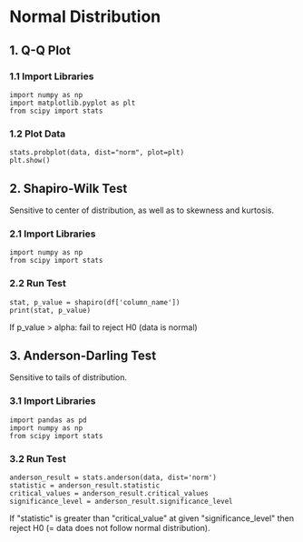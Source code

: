 # Normal Distribution
## 1. Q-Q Plot
### 1.1 Import Libraries
    import numpy as np
    import matplotlib.pyplot as plt
    from scipy import stats
### 1.2 Plot Data
    stats.probplot(data, dist="norm", plot=plt)
    plt.show()
## 2. Shapiro-Wilk Test
Sensitive to center of distribution, as well as to skewness and kurtosis.
### 2.1 Import Libraries
    import numpy as np
    from scipy import stats
### 2.2 Run Test
    stat, p_value = shapiro(df['column_name'])
    print(stat, p_value)
If p_value > alpha: fail to reject H0 (data is normal)
## 3. Anderson-Darling Test
Sensitive to tails of distribution.
### 3.1 Import Libraries
    import pandas as pd
    import numpy as np
    from scipy import stats
### 3.2 Run Test
    anderson_result = stats.anderson(data, dist='norm')
    statistic = anderson_result.statistic
    critical_values = anderson_result.critical_values
    significance_level = anderson_result.significance_level
If "statistic" is greater than "critical_value" at given "significance_level" then reject H0 (= data does not follow normal distribution).
